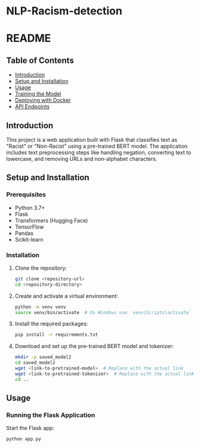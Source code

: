 # NLP-Racism-detection

# README

## Table of Contents
- [Introduction](#introduction)
- [Setup and Installation](#setup-and-installation)
- [Usage](#usage)
- [Training the Model](#training-the-model)
- [Deploying with Docker](#deploying-with-docker)
- [API Endpoints](#api-endpoints)

## Introduction
This project is a web application built with Flask that classifies text as "Racist" or "Non-Racist" using a pre-trained BERT model. The application includes text preprocessing steps like handling negation, converting text to lowercase, and removing URLs and non-alphabet characters.

## Setup and Installation

### Prerequisites
- Python 3.7+
- Flask
- Transformers (Hugging Face)
- TensorFlow
- Pandas
- Scikit-learn

### Installation
1. Clone the repository:
    ```bash
    git clone <repository-url>
    cd <repository-directory>
    ```

2. Create and activate a virtual environment:
    ```bash
    python -m venv venv
    source venv/bin/activate  # On Windows use `venv\Scripts\activate`
    ```

3. Install the required packages:
    ```bash
    pip install -r requirements.txt
    ```

4. Download and set up the pre-trained BERT model and tokenizer:
    ```bash
    mkdir -p saved_model2
    cd saved_model2
    wget <link-to-pretrained-model>  # Replace with the actual link
    wget <link-to-pretrained-tokenizer>  # Replace with the actual link
    cd ..
    ```

## Usage

### Running the Flask Application
Start the Flask app:
```bash
python app.py
